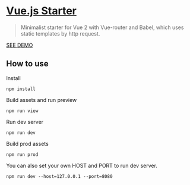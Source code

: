 # [Vue.js Starter](https://tstabla.github.io/Vue.js-starter/)

> Minimalist starter for Vue 2 with Vue-router and Babel, which uses static templates by http request.


[SEE DEMO](https://tstabla.github.io/Vue.js-starter/)

## How to use


Install
```
npm install
```

Build assets and run preview
```
npm run view
```

Run dev server
```
npm run dev
```

Build prod assets
```
npm run prod
```

You can also set your own HOST and PORT to run dev server.
```
npm run dev --host=127.0.0.1 --port=8080
```
